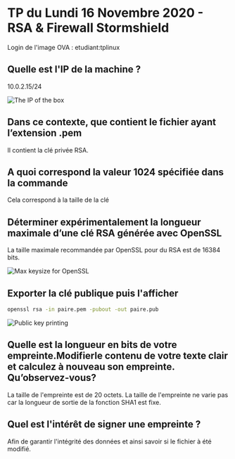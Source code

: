 # TP du Lundi 16 Novembre 2020 - RSA & Firewall Stormshield

Login de l'image OVA : etudiant:tplinux

## Quelle est l'IP de la machine ?

10.0.2.15/24

![The IP of the box](https://i.ibb.co/q0PvXGJ/image.png)

## Dans ce contexte, que contient le fichier ayant l’extension .pem

Il contient la clé privée RSA.

## A quoi correspond la valeur 1024 spécifiée dans la commande

Cela correspond à la taille de la clé

## Déterminer expérimentalement la longueur maximale d’une clé RSA générée avec OpenSSL

La taille maximale recommandée par OpenSSL pour du RSA est de 16384 bits.

![Max keysize for OpenSSL](https://i.ibb.co/qdMWdL8/image.png)

## Exporter la clé publique puis l'afficher

```bash
openssl rsa -in paire.pem -pubout -out paire.pub
```

![Public key printing](https://i.ibb.co/BCgM50M/image.png)

## Quelle est la longueur en bits de votre empreinte.Modifierle contenu de votre texte clair et calculez à nouveau son empreinte. Qu’observez-vous?

La taille de l'empreinte est de 20 octets. La taille de l'empreinte ne varie pas car la longueur de sortie de la fonction SHA1 est fixe.

## Quel est l'intérêt de signer une empreinte ?

Afin de garantir l'intégrité des données et ainsi savoir si le fichier à été modifié.

